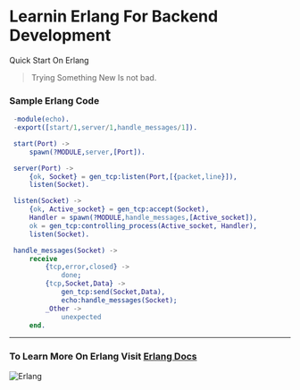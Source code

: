 # Learnin Erlang For Backend Development

Quick Start On Erlang

> Trying Something New Is not bad.

### Sample Erlang Code
```erlang
 -module(echo).
 -export([start/1,server/1,handle_messages/1]).

 start(Port) ->
     spawn(?MODULE,server,[Port]).

 server(Port) ->
     {ok, Socket} = gen_tcp:listen(Port,[{packet,line}]),
     listen(Socket).

 listen(Socket) ->
     {ok, Active_socket} = gen_tcp:accept(Socket),
     Handler = spawn(?MODULE,handle_messages,[Active_socket]),
     ok = gen_tcp:controlling_process(Active_socket, Handler),
     listen(Socket).

 handle_messages(Socket) ->
     receive
         {tcp,error,closed} ->
             done;
         {tcp,Socket,Data} ->
             gen_tcp:send(Socket,Data),
             echo:handle_messages(Socket);
         _Other ->
             unexpected
     end.
 ```    

---
### To Learn More On Erlang Visit [Erlang Docs](https://www.erlang.org/docs)
![Erlang](https://www.erlang.org/img/erlang.png)
